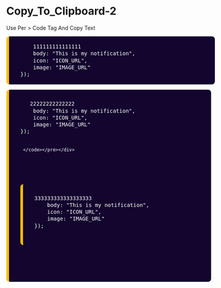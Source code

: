 # Copy_To_Clipboard-2
Use Per > Code Tag And Copy Text

<div class="K2_CBox">
		<pre class="prettyprint lang-scm highlight" style="position:relative;padding: 0px 10px 0px 30px; background:#13052e;display:block;direction:ltr;unicode-bidi:bidi-override;color:#fff;word-break:normal;border:none;border-left:7px solid #F9BC00;width:100%;background-color:#13052e;border-radius:8px">
    <code style="font-size:14px;nt-family:sourccepro,Inconsolata,lucida cole,Terminal,courier new,Courier;line-height: 1.3;;white-space:pre-wrap">
    111111111111111
    body: "This is my notification",
    icon: "ICON_URL",
    image: "IMAGE_URL"
});
     </code></pre></div>
<div class="K2_CBox">
		<pre class="prettyprint lang-scm highlight" style="position:relative;padding: 10px 0px 10px 30px;background:#13052e;display:block;direction:ltr;unicode-bidi:bidi-override;color:#fff;word-break:normal;border:none;border-left:7px solid #F9BC00;width:100%;background-color:#13052e;border-radius:8px">
    <code style="font-size:14px;nt-family:sourccepro,Inconsolata,lucida cole,Terminal,courier new,Courier;line-height: 1.3;;white-space:pre-wrap">
   22222222222222
    body: "This is my notification",
    icon: "ICON_URL",
    image: "IMAGE_URL"
});

     </code></pre></div>
<div class="K2_CBox">
		<pre class="prettyprint lang-scm highlight" style="position:relative;padding: 10px 0px 10px 30px;background:#13052e;display:block;direction:ltr;unicode-bidi:bidi-override;color:#fff;word-break:normal;border:none;border-left:7px solid #F9BC00;width:100%;background-color:#13052e;border-radius:8px">
    <code style="font-size:14px;line-height: 1.3;white-space:pre-wrap">
333333333333333333
    body: "This is my notification",
    icon: "ICON_URL",
    image: "IMAGE_URL"
});

 </code></pre></div>
<div class="lNotf" id="LefttNotif"></div>
